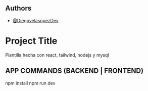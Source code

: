 ## Authors

- [@DiegovelasquezDev](https://github.com/DiegovelasquezDev)

# Project Title

Plantilla hecha con react, tailwind, nodejs y mysql

## APP COMMANDS (BACKEND | FRONTEND)
npm install
npm run dev
